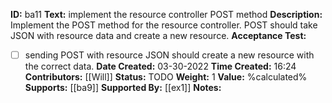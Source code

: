 **ID:** ba11
**Text:** implement the resource controller POST method
**Description:** Implement the POST method for the resource controller. POST should take JSON with resource data and create a new resource. 
**Acceptance Test:**
- [ ] sending POST with resource JSON should create a new resource with the correct data. 
**Date Created:** 03-30-2022
**Time Created:** 16:24
**Contributors:** [[Will]]
**Status:** TODO
**Weight:** 1
**Value:** %calculated%
**Supports:** [[ba9]]
**Supported By:** [[ex1]]
**Notes:**